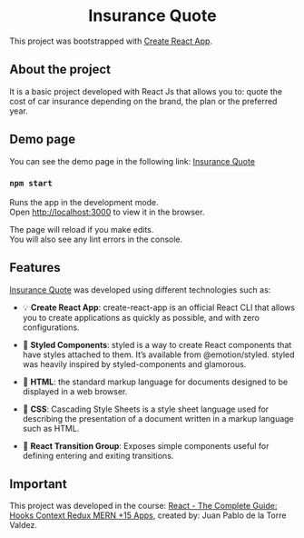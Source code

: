 <h1 align="center">Insurance Quote</h1>

This project was bootstrapped with [Create React App](https://github.com/facebook/create-react-app).

## About the project

It is a basic project developed with React Js that allows you to: quote the cost of car insurance depending on the brand, the plan or the preferred year.

## Demo page

You can see the demo page in the following link: [Insurance Quote](https://zen-mccarthy-688be4.netlify.app/)

### `npm start`

Runs the app in the development mode.\
Open [http://localhost:3000](http://localhost:3000) to view it in the browser.

The page will reload if you make edits.\
You will also see any lint errors in the console.


## Features

[Insurance Quote](https://zen-mccarthy-688be4.netlify.app/) was developed using different technologies such as:

- :bulb: **Create React App**: create-react-app is an official React CLI that allows you to create applications as quickly as possible, and with zero configurations.

- :gun: **Styled Components**: styled is a way to create React components that have styles attached to them. It’s available from @emotion/styled. styled was heavily inspired by styled-components and glamorous.

- :scroll: **HTML**: the standard markup language for documents designed to be displayed in a web browser.

- :art: **CSS**: Cascading Style Sheets is a style sheet language used for describing the presentation of a document written in a markup language such as HTML.

- :high_brightness: **React Transition Group**: Exposes simple components useful for defining entering and exiting transitions. 

## Important

This project was developed in the course: [React - The Complete Guide: Hooks Context Redux MERN +15 Apps](https://www.udemy.com/course/react-de-principiante-a-experto-creando-mas-de-10-aplicaciones/), created by: Juan Pablo de la Torre Valdez.